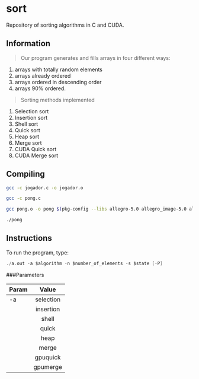 sort
====

Repository of sorting algorithms in C and CUDA.

## Information
> Our program generates and fills arrays in four different ways: 
  > 
  1. arrays with totally random elements
  2. arrays already ordered 
  3. arrays ordered in descending order 
  4. arrays 90% ordered.
	
> Sorting methods implemented
  >
  1. Selection sort
  2. Insertion sort
  3. Shell sort
  4. Quick sort
  5. Heap sort
  6. Merge sort
  7. CUDA Quick sort
  8. CUDA Merge sort
  
## Compiling

``` bash
gcc -c jogador.c -o jogador.o

gcc -c pong.c

gcc pong.o -o pong $(pkg-config --libs allegro-5.0 allegro_image-5.0 allegro_font-5.0 allegro_ttf-5.0 allegro_primitives-5.0) jogador.p

./pong
```

## Instructions

To run the program, type:

```c
./a.out -a $algorithm -n $number_of_elements -s $state [-P]
```
###Parameters

| Param         | Value         | 
| ------------- |:-------------:| 
| -a            | selection     |
|               | insertion     |
|               | shell         | 
|               | quick         | 
|               | heap          | 
|               | merge         | 
|               | gpuquick      | 
|               | gpumerge      |    


   

 




